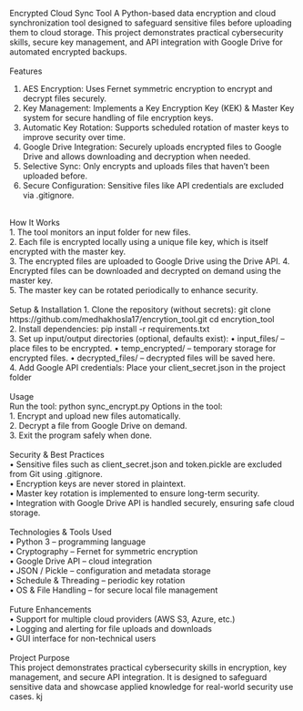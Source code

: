 Encrypted Cloud Sync Tool
A Python-based data encryption and cloud synchronization tool designed to safeguard sensitive files before uploading them to cloud storage. This project demonstrates practical cybersecurity skills, secure key management, and API integration with Google Drive for automated encrypted backups.
<br>
<br>
Features
1. AES Encryption: Uses Fernet symmetric encryption to encrypt and decrypt files securely.
2. Key Management: Implements a Key Encryption Key (KEK) & Master Key system for secure handling of file encryption keys.
3. Automatic Key Rotation: Supports scheduled rotation of master keys to improve security over time.
4. Google Drive Integration: Securely uploads encrypted files to Google Drive and allows downloading and decryption when needed.
5. Selective Sync: Only encrypts and uploads files that haven’t been uploaded before.
6. Secure Configuration: Sensitive files like API credentials are excluded via .gitignore.
<br>
How It Works <br>
1.	The tool monitors an input folder for new files. <br>
2.	Each file is encrypted locally using a unique file key, which is itself encrypted with the master key.<br>
3.	The encrypted files are uploaded to Google Drive using the Drive API.
4.	Encrypted files can be downloaded and decrypted on demand using the master key.<br>
5.	The master key can be rotated periodically to enhance security.
<br>
<br>
Setup & Installation
1.	Clone the repository (without secrets): git clone https://github.com/medhakhosla17/encrytion_tool.git cd encrytion_tool <br>
2.	Install dependencies: pip install -r requirements.txt <br>
3.	Set up input/output directories (optional, defaults exist):
•	input_files/ – place files to be encrypted.
•	temp_encrypted/ – temporary storage for encrypted files.
•	decrypted_files/ – decrypted files will be saved here. <br>
4.	Add Google API credentials: Place your client_secret.json in the project folder <br>

<br>
Usage <br>
Run the tool:
python sync_encrypt.py
Options in the tool: <br>
1.	Encrypt and upload new files automatically. <br>
2.	Decrypt a file from Google Drive on demand. <br>
3.	Exit the program safely when done. <br>

<br>
Security & Best Practices <br>
•	Sensitive files such as client_secret.json and token.pickle are excluded from Git using .gitignore. <br>
•	Encryption keys are never stored in plaintext. <br>
•	Master key rotation is implemented to ensure long-term security. <br>
•	Integration with Google Drive API is handled securely, ensuring safe cloud storage. <br>

<br>
Technologies & Tools Used <br>
•	Python 3 – programming language <br>
•	Cryptography – Fernet for symmetric encryption <br>
•	Google Drive API – cloud integration <br>
•	JSON / Pickle – configuration and metadata storage <br>
•	Schedule & Threading – periodic key rotation <br>
•	OS & File Handling – for secure local file management <br>

<br>
Future Enhancements <br>
•	Support for multiple cloud providers (AWS S3, Azure, etc.)<br>
•	Logging and alerting for file uploads and downloads<br>
•	GUI interface for non-technical users<br>

<br>
Project Purpose<br>
This project demonstrates practical cybersecurity skills in encryption, key management, and secure API integration. It is designed to safeguard sensitive data and showcase applied knowledge for real-world security use cases. kj

